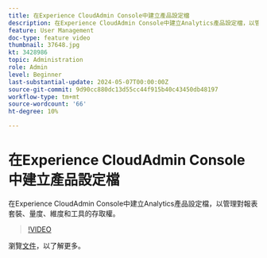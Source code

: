 ```yaml
---
title: 在Experience CloudAdmin Console中建立產品設定檔
description: 在Experience CloudAdmin Console中建立Analytics產品設定檔，以管理對報表套裝、量度、維度和工具的存取權。
feature: User Management
doc-type: feature video
thumbnail: 37648.jpg
kt: 3428986
topic: Administration
role: Admin
level: Beginner
last-substantial-update: 2024-05-07T00:00:00Z
source-git-commit: 9d90cc880dc13d55cc44f915b40c43450db48197
workflow-type: tm+mt
source-wordcount: '66'
ht-degree: 10%

---
```


# 在Experience CloudAdmin Console中建立產品設定檔

在Experience CloudAdmin Console中建立Analytics產品設定檔，以管理對報表套裝、量度、維度和工具的存取權。

>[!VIDEO](https://video.tv.adobe.com/v/3428986/?learn=on)

瀏覽[文件](https://experienceleague.adobe.com/en/docs/analytics/admin/admin-console/permissions/product-profile)，以了解更多。
